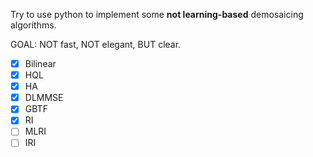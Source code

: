 Try to use python to implement some **not learning-based** demosaicing algorithms.

GOAL: NOT fast, NOT elegant, BUT clear.
- [x] Bilinear
- [x] HQL
- [x] HA
- [x] DLMMSE
- [x] GBTF
- [x] RI
- [ ] MLRI
- [ ] IRI
